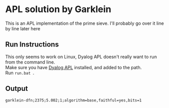 # APL solution by Garklein
This is an APL implementation of the prime sieve.
I'll probably go over it line by line later here

## Run Instructions
This only seems to work on Linux, Dyalog APL doesn't really want to run from the command line.  
Make sure you have [Dyalog APL](https://www.dyalog.com/download-zone.htm?p=download) installed, and added to the path.  
Run `run.bat `.

## Output
`garklein-dfn;2375;5.002;1;algorithm=base,faithful=yes,bits=1`
